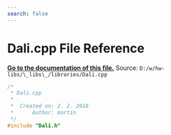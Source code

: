 ```yaml
---
search: false
---
```


# Dali.cpp File Reference

**[Go to the documentation of this file.](_dali_8cpp.md)**
Source: `D:/w/hw-libs/\_libs\_/libraries/Dali.cpp`

    
    
    
    
    
    
```cpp
/*
 * Dali.cpp
 *
 *  Created on: 2. 2. 2018
 *      Author: martin
 */
#include "Dali.h"



```


    
  
